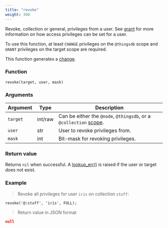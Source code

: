 ```yaml
---
title: "revoke"
weight: 360
---
```


Revoke, collection or general, privileges from a user. See [grant](../../thingsdb-api/grant) for more information on
how access privileges can be set for a user.

To use this function, at least `CHANGE` privileges on the `@thingsdb` scope and `GRANT` privileges on the target scope are required.

This function generates a [change](../../overview/changes).

### Function

`revoke(target, user, mask)`

### Arguments

Argument | Type | Description
-------- | ---- | -----------
`target` | int/raw | Can be either the `@node`, `@thingsdb`, or a `@collection` [scope](../../overview/scopes).
`user` | str | User to revoke privileges from.
`mask` | int | Bit-mask for revoking privileges.

### Return value

Returns `nil` when successful. A [lookup_err()](../../errors/lookup_err) is raised if the user or target
does not exist.

### Example

> Revoke all privileges for user `iris` on collection `stuff`:

```thingsdb,syntax_only,@t
revoke('@:stuff', 'iris', FULL);
```

> Return value in JSON format

```json
null
```
